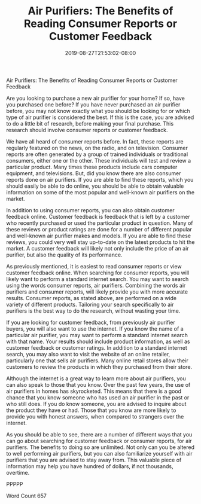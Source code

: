 ﻿---
title: "Air Purifiers:  The Benefits of Reading Consumer Reports or Customer Feedback"
date: 2019-08-27T21:53:02-08:00
description: "Air Purifiers Tips for Web Success"
featured_image: "/images/Air Purifiers.jpg"
tags: ["Air Purifiers"]
---

Air Purifiers:  The Benefits of Reading Consumer Reports or Customer Feedback

Are you looking to purchase a new air purifier for your home? If so, have you purchased one before?  If you have never purchased an air purifier before, you may not know exactly what you should be looking for or which type of air purifier is considered the best.  If this is the case, you are advised to do a little bit of research, before making your final purchase.  This research should involve consumer reports or customer feedback.

We have all heard of consumer reports before.  In fact, these reports are regularly featured on the news, on the radio, and on television. Consumer reports are often generated by a group of trained individuals or traditional consumers, either one or the other. These individuals will test and review a particular product. Many times these products include cars computer equipment, and televisions. But, did you know there are also consumer reports done on air purifiers. If you are able to find these reports, which you should easily be able to do online, you should be able to obtain valuable information on some of the most popular and well-known air purifiers on the market.

In addition to using consumer reports, you can also obtain customer feedback online. Customer feedback is feedback that is left by a customer who recently purchased or used the particular product in question. Many of these reviews or product ratings are done for a number of different popular and well-known air purifier makes and models.  If you are able to find these reviews, you could very well stay up-to-date on the latest products to hit the market. A customer feedback will likely not only include the price of an air purifier, but also the quality of its performance. 

As previously mentioned, it is easiest to read consumer reports or view customer feedback online.  When searching for consumer reports, you will likely want to perform a standard internet search. You may want to search using the words consumer reports, air purifiers.  Combining the words air purifiers and consumer reports, will likely provide you with more accurate results.  Consumer reports, as stated above, are performed on a wide variety of different products. Tailoring your search specifically to air purifiers is the best way to do the research, without wasting your time.

If you are looking for customer feedback, from previously air purifier buyers, you will also want to use the internet.  If you know the name of a particular air purifier, you may want to perform a standard internet search with that name.  Your results should include product information, as well as customer feedback or customer ratings.  In addition to a standard internet search, you may also want to visit the website of an online retailer, particularly one that sells air purifiers.  Many online retail stores allow their customers to review the products in which they purchased from their store.  

Although the internet is a great way to learn more about air purifiers, you can also speak to those that you know.  Over the past few years, the use of air purifiers in homes has skyrocketed. This means that there is a good chance that you know someone who has used an air purifier in the past or who still does.  If you do know someone, you are advised to inquire about the product they have or had.  Those that you know are more likely to provide you with honest answers, when compared to strangers over the internet.

As you should be able to see, there are a number of different ways that you can go about searching for customer feedback or consumer reports, for air purifiers.  The benefits to doing so are unlimited. Not only can you be altered to well performing air purifiers, but you can also familiarize yourself with air purifiers that you are advised to stay away from. This valuable piece of information may help you have hundred of dollars, if not thousands, overtime.

PPPPP

Word Count 657



